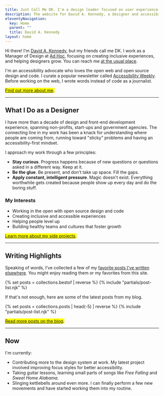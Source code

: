 ```yaml
---
title: Just Call Me DK. I'm a design leader focused on user experience, inclusive design and people management.
description: The website for David A. Kennedy, a designer and accessibility advocate.
eleventyNavigation:
  key: Home
  parent: ""
  title: David A. Kennedy
layout: home
---
```


<div class="h-card">
  <p class="p-note intro">Hi there! I'm <a class="u-url u-uid" href="{{ '/' | url }}"><span class="p-name">David A. Kennedy</span></a>, but my friends call me <span class="p-nickname">DK</span>. I work as a Manager of Design at <a href="https://adhoc.team/">Ad Hoc</a>, focusing on creating inclusive experiences, and helping designers grow. You can reach me <a class="u-email" href="mailto:me@davidakennedy.com">at the usual place</a>.</p>
</div>

I'm an accessibility advocate who loves the open web and open source design and code. I curate a popular newsletter called [Accessibility Weekly](https://a11yweekly.com/). Before working on the web, I wrote words instead of code as a journalist.

<mark><a href="{{ '/about/' | url }}">Find out more about me</a>.</mark>

<hr>

## What I Do as a Designer

I have more than a decade of design and front-end development experience, spanning non-profits, start-ups and government agencies. The connecting line in my work has been a knack for understanding where people are coming from, running toward "sticky" problems and having an accessibility-first mindset.

I approach my work through a few principles:

- **Stay curious**. Progress happens because of new questions or questions asked in a different way. Keep at it.
- **Be the glue**. Be present, and don't take up space. Fill the gaps.
- **Apply constant, intelligent pressure**. Magic doesn't exist. Everything worthwhile gets created because people show up every day and do the boring stuff.

### My Interests

- Working in the open with open source design and code
- Creating inclusive and accessible experiences
- Helping people level up
- Building healthy teams and cultures that foster growth

<mark><a href="{{ '/projects/' | url }}">Learn more about my side projects</a>.</mark>

<hr>

## Writing Highlights

Speaking of words, I've collected a few of my [favorite posts I've written elsewhere](/tag/selected-writing/). You might enjoy reading them or my favorites from this site.

{% set posts = collections.bestof | reverse %}
{% include "partials/post-list.njk" %}

If that's not enough, here are some of the latest posts from my blog.

{% set posts = collections.posts | head(-5) | reverse %}
{% include "partials/post-list.njk" %}

<mark><a href="{{ '/blog/' | url }}">Read more posts on the blog</a>.</mark>

<hr>

## Now

I'm currently:

- Contributing more to the design system at work. My latest project involved improving focus styles for better accessibility.
- Taking guitar lessons, learning small parts of songs like _Free Falling_ and _Sweet Home Alabama_.
- Slinging kettlebells around even more. I can finally perform a few new movements and have started working them into my routine.
